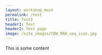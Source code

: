 ```yaml
---
layout: workshop_main
permalink: /test
title: Test2
header1: Test
header2: Test page
image: /site_images/CBW_RNA_seq_icon.jpg
---
```


This is some content
